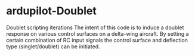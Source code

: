 # ardupilot-Doublet
 Doublet scripting iterations
 The intent of this code is to induce a doublet response on various control surfaces on a delta-wing aircraft. By setting a certain combination of RC input signals the control surface and deflection type (singlet/doublet) can be initiated.

